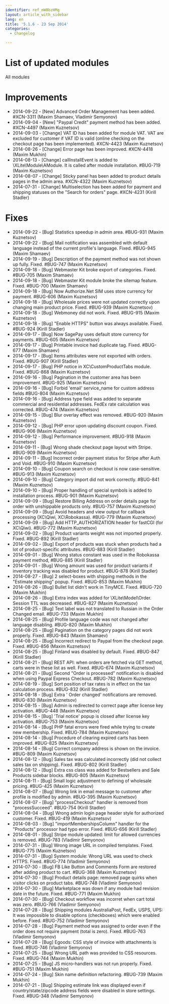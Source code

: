 ```yaml
---
identifier: ref_mW8bzHMg
layout: article_with_sidebar
lang: en
title: '5.1.6 - 23 Sep 2014'
categories:
  - Changelog

---
```



# List of updated modules

All modules

# Improvements

*   2014-09-22 - [New] Advanced Order Management has been added. #XCN-3311 (Maxim Shamaev, Vladimir Semyonov)
*   2014-09-04 - [New] "Paypal Credit" payment method has been added. #XCN-4497 (Maxim Kuznetsov)
*   2014-09-03 - [Change] VAT ID has been added for module VAT. VAT are excluded for customer if VAT ID is valid (online checking on the checkout page has been implemented). #XCN-4423 (Maxim Kuznetsov)
*   2014-08-26 - [Change] Error page has been improved. #XCN-4418 (Maxim Mukhin)
*   2014-08-13 - [Change] callInstallEvent is added to \XLite\Module\AModule. It is called after module installation. #BUG-719 (Maxim Kuznetsov)
*   2014-08-07 - [Change] Sticky panel has been added to product details pages in the admin area. #XCN-4322 (Maxim Kuznetsov)
*   2014-07-31 - [Change] Multiselection has been added for payment and shipping statuses on the "Search for orders" page. #XCN-4231 (Kirill Stadler)

# Fixes

*   2014-09-22 - [Bug] Statistics speedup in admin area. #BUG-931 (Maxim Kuznetsov)
*   2014-09-22 - [Bug] Mail notification was assembled with default language instead of the current profile's language. Fixed. #BUG-945 (Maxim Shamaev)
*   2014-09-19 - [Bug] Description of the payment method was not shown up fully. Fixed. #BUG-747 (Maxim Kuznetsov)
*   2014-09-18 - [Bug] Webmaster Kit broke export of categories. Fixed. #BUG-705 (Maxim Shamaev)
*   2014-09-18 - [Bug] Webmaster Kit module broke the sitemap feature. Fixed. #BUG-700 (Maxim Shamaev)
*   2014-09-18 - [Bug] Now Authorize.Net SIM uses store currency for payment. #BUG-606 (Maxim Kuznetsov)
*   2014-09-18 - [Bug] Wholesale prices were not updated correctly upon changing main product price. Fixed. #BUG-939 (Maxim Kuznetsov)
*   2014-09-18 - [Bug] Webmoney did not work. Fixed. #BUG-915 (Maxim Kuznetsov)
*   2014-09-18 - [Bug] "Enable HTTPS" button was always available. Fixed. #BUG-924 (Kirill Stadler)
*   2014-09-17 - [Bug] Now SagePay uses default store currency for payments. #BUG-605 (Maxim Kuznetsov)
*   2014-09-17 - [Bug] Printable invoice had duplicate <html> tag. Fixed. #BUG-677 (Maxim Shamaev)
*   2014-09-17 - [Bug] Items attributes were not exported with orders. Fixed. #BUG-907 (Kirill Stadler)
*   2014-09-17 - [Bug] PHP notice in XC\CustomProductTabs module. Fixed. #BUG-868 (Maxim Kuznetsov)
*   2014-09-16 - [Bug] Pagination in the customer area has been improvement. #BUG-925 (Maxim Kuznetsov)
*   2014-09-16 - [Bug] Forbid 'email' service_name for custom address fields #BUG-804 (Maxim Kuznetsov)
*   2014-09-16 - [Bug] Address type field was added to separate commercial and residential addresses. FedEx rate calculation was corrected. #BUG-474 (Maxim Kuznetsov)
*   2014-09-15 - [Bug] Blur overlay effect was removed. #BUG-920 (Maxim Kuznetsov)
*   2014-09-12 - [Bug] PHP error upon updating discount coupon. Fixed. #BUG-906 (Maxim Kuznetsov)
*   2014-09-12 - [Bug] Performance improvement. #BUG-918 (Maxim Kuznetsov)
*   2014-09-11 - [Bug] Wrong shade checkout page layout with Stripe. #BUG-909 (Maxim Kuznetsov)
*   2014-09-11 - [Bug] Incorrect order payment status for Stripe after Auth and Void. #BUG-910 (Maxim Kuznetsov)
*   2014-09-10 - [Bug] Coupon search on checkout is now case-sensitive. #BUG-913 (Maxim Kuznetsov)
*   2014-09-10 - [Bug] Category import did not work correctly. #BUG-841 (Maxim Kuznetsov)
*   2014-09-10 - [Bug] Proper handling of special symbols is added to installation process. #BUG-901 (Maxim Kuznetsov)
*   2014-09-09 - [Bug] Restore Billing Address on order details page for order with unshippable products only. #BUG-757 (Maxim Kuznetsov)
*   2014-09-09 - [Bug] Avoid headers and view output for callback processing (XC\Qiwi, XC\Robokassa). #BUG-779 (Maxim Kuznetsov)
*   2014-09-09 - [Bug] Add HTTP_AUTHORIZATION header for fastCGI (for XC\Qiwi). #BUG-772 (Maxim Kuznetsov)
*   2014-09-02 - [Bug] Product variants weight was not imported properly. Fixed. #BUG-892 (Kirill Stadler)
*   2014-09-02 - [Bug] Export of products was stuck when products had a lot of product-specific attributes. #BUG-883 (Kirill Stadler)
*   2014-09-01 - [Bug] Wrong status constant was used in the Robokassa payment method, #BUG-885 (Kirill Stadler)
*   2014-09-01 - [Bug] Wrong amount was used for product variants if inventory tracking was disabled for product. #BUG-878 (Kirill Stadler)
*   2014-08-27 - [Bug] 2 select-boxes with shipping methods in the "Estimate shipping" popup. Fixed. #BUG-853 (Maxim Mukhin)
*   2014-08-26 - [Bug] Bullet list didn't work in TinyMCE. Fixed. #BUG-720 (Maxim Mukhin)
*   2014-08-26 - [Bug] Extra index was added for \XLite\Model\Order. Session TTL was decreased. #BUG-827 (Maxim Kuznetsov)
*   2014-08-25 - [Bug] Text label was not translated to Russian in the Order Changed email. #BUG-733 (Maxim Mukhin)
*   2014-08-25 - [Bug] Profile language code was not changed after language disabling. #BUG-820 (Maxim Mukhin)
*   2014-08-25 - [Bug] Pagination on the category pages did not work properly. Fixed. #BUG-843 (Maxim Shamaev)
*   2014-08-25 - [Bug] Incorrect redirect to Paypal from the checkout page. Fixed. #BUG-856 (Maxim Kuznetsov)
*   2014-08-25 - [Bug] Finland was disabled by default. Fixed. #BUG-847 (Kirill Stadler)
*   2014-08-21 - [Bug] REST API: when orders are fetched via GET method, carts were in these list as well. Fixed. #BUG-674 (Maxim Kuznetsov)
*   2014-08-21 - [Bug] Second "Order is processed" notification is disabled when using Paypal Express Checkout. #BUG-782 (Maxim Kuznetsov)
*   2014-08-19 - [Bug] Sort position of tax rates is in effect on the tax calculation process. #BUG-832 (Kirill Stadler)
*   2014-08-18 - [Bug] Extra ' Order changed' notifications are removed. #BUG-830 (Maxim Kuznetsov)
*   2014-08-15 - [Bug] Admin is redirected to correct page after license key activation. #BUG-448 (Maxim Kuznetsov)
*   2014-08-15 - [Bug] 'Trial notice' popup is closed after license key activation. #BUG-753 (Maxim Kuznetsov)
*   2014-08-14 - [Bug] PHP fatal errors were fired while trying to create new membership. Fixed. #BUG-784 (Maxim Kuznetsov)
*   2014-08-14 - [Bug] Procedure of clearing expired carts has been improved. #BUG-825 (Maxim Kuznetsov)
*   2014-08-14 - [Bug] Correct company address is shown on the invoice. #BUG-809 (Maxim Kuznetsov)
*   2014-08-12 - [Bug] Sales tax was calculated incorrectly (did not collect sales tax on shipping). Fixed. #BUG-802 (Kirill Stadler)
*   2014-08-12 - [Bug] Extra css class was added for Bestsellers and Sale Products sidebar blocks. #BUG-805 (Maxim Kuznetsov)
*   2014-08-11 - [Bug] Small logic adjustment to defining of wholesale pricing. #BUG-425 (Maxim Kuznetsov)
*   2014-08-07 - [Bug] Wrong link in email message to customer after profile is modified by admin. #BUG-395 (Maxim Kuznetsov)
*   2014-08-07 - [Bug] "processCheckout" handler is removed from "processSucceed". #BUG-754 (Kirill Stadler)
*   2014-08-04 - [Bug] Wrong admin login page header style for authorized customer. Fixed. #BUG-419 (Maxim Kuznetsov)
*   2014-08-03 - [Bug] "importMembershipsColumn" handler for the "Products" processor had typo error. Fixed. #BUG-656 (Kirill Stadler)
*   2014-08-01 - [Bug] Stripe module updated: limit for allowed currencies is removed. #BUG-783 (Vladimir Semyonov)
*   2014-07-31 - [Bug] Wrong image URL in compiled templates. Fixed. #BUG-775 (Maxim Kuznetsov)
*   2014-07-31 - [Bug] System module: Wrong URL was used to check HTTPS. Fixed. #BUG-774 (Vladimir Semyonov)
*   2014-07-30 - [Bug] FB Like Button and Comments Form are restored after adding product to cart. #BUG-368 (Maxim Kuznetsov)
*   2014-07-30 - [Bug] Product details page: removed page quirks when visitor clicks on product tabs. #BUG-748 (Vladimir Semyonov)
*   2014-07-30 - [Bug] Marketplace was down if any module had revision date in the future. Fixed. #BUG-771 (Maxim Mukhin)
*   2014-07-30 - [Bug] Checkout workflow was incorret when cart total was zero. #BUG-766 (Vladimir Semyonov)
*   2014-07-28 - [Bug] Shipping modules AustraliaPost, FedEx, USPS, UPS: It was impossible to disable options (checkboxes) which were enabled before. Fixed. #BUG-752 (Vladimir Semyonov)
*   2014-07-28 - [Bug] Payment method was assigned to order even if the order does not require payment (total is zero). Fixed. #BUG-763 (Vladimir Semyonov)
*   2014-07-28 - [Bug] Egoods: CSS style of invoice with attachments is fixed. #BUG-746 (Vladimir Semyonov)
*   2014-07-25 - [Bug] Wrong URL path was provided to CSS resources. Fixed. #BUG-744 (Maxim Mukhin)
*   2014-07-25 - [Bug] JS micro-handlers was not run properly. Fixed. #BUG-751 (Maxim Mukhin)
*   2014-07-24 - [Bug] Skin name definition refactoring. #BUG-739 (Maxim Mukhin)
*   2014-07-21 - [Bug] Shipping estimate link was displayed even if country/state/zipcode address fields were disabled in store settings. Fixed. #BUG-348 (Vladimir Semyonov)